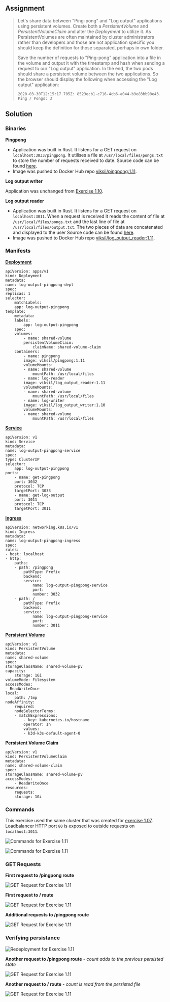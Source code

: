 ## Assignment

> 
> Let's share data between "Ping-pong" and "Log output" applications using persistent volumes. Create both a *PersistentVolume* and *PersistentVolumeClaim* and alter the *Deployment* to utilize it. As PersistentVolumes are often maintained by cluster administrators rather than developers and those are not application specific you should keep the definition for those separated, perhaps in own folder.
> 
> Save the number of requests to "Ping-pong" application into a file in the volume and output it with the timestamp and hash when sending a request to our "Log output" application. In the end, the two pods should share a persistent volume between the two applications. So the browser should display the following when accessing the "Log output" application:
> 
>     2020-03-30T12:15:17.705Z: 8523ecb1-c716-4cb6-a044-b9e83bb98e43.
>     Ping / Pongs: 3

## Solution

### Binaries

**Pingpong**

- Application was built in Rust.  It listens for a GET request on `localhost:3033/pingpong`. It utilises a file at `/usr/local/files/pongs.txt` to store the number of requests received to date. Source code can be found [here](https://github.com/VikSil/DevOps_with_Kubernetes/tree/trunk/Part1/Exercise_1.11/app/pingpong).
- Image was pushed to Docker Hub repo [viksil/pingpong:1.11](https://hub.docker.com/r/viksil/pingpong/tags?name=1.11).

**Log output writer**

Application was unchanged from [Exercise 1.10](https://github.com/VikSil/DevOps_with_Kubernetes/tree/trunk/Part1/Exercise_1.10).

**Log output reader**
- Application was built in Rust. It listens for a GET request on `localhost:3011`. When a request is received it reads the content of file at `/usr/local/files/pongs.txt` and the last line of file at `/usr/local/files/output.txt`. The two pieces of data are concatenated and displayed to the user Source code can be found [here](https://github.com/VikSil/DevOps_with_Kubernetes/tree/trunk/Part1/Exercise_1.11/app/log_output_reader).
- Image was pushed to Docker Hub repo [viksil/log_output_reader:1.11](https://hub.docker.com/r/viksil/log_output_reader/tags?name=1.11).

### Manifests

[**Deployment**](https://github.com/VikSil/DevOps_with_Kubernetes/tree/trunk/Part1/Exercise_1.11/manifests/deployment.yaml)

    apiVersion: apps/v1
    kind: Deployment
    metadata:
    name: log-output-pingpong-depl
    spec:
    replicas: 1
    selector:
        matchLabels:
        app: log-output-pingpong
    template:
        metadata:
        labels:
            app: log-output-pingpong
        spec:
        volumes:
            - name: shared-volume
            persistentVolumeClaim:
                claimName: shared-volume-claim
        containers:
            - name: pingpong
            image: viksil/pingpong:1.11
            volumeMounts:
            - name: shared-volume
                mountPath: /usr/local/files
            - name: log-reader
            image: viksil/log_output_reader:1.11
            volumeMounts:
            - name: shared-volume
                mountPath: /usr/local/files
            - name: log-writer
            image: viksil/log_output_writer:1.10
            volumeMounts:
            - name: shared-volume
                mountPath: /usr/local/files


[**Service**](https://github.com/VikSil/DevOps_with_Kubernetes/tree/trunk/Part1/Exercise_1.11/manifests/service.yaml)

    apiVersion: v1
    kind: Service
    metadata:
    name: log-output-pingpong-service
    spec:
    type: ClusterIP
    selector:
        app: log-output-pingpong
    ports:
        - name: get-pingpong
        port: 3032
        protocol: TCP
        targetPort: 3033
        - name: get-log-output
        port: 3011
        protocol: TCP
        targetPort: 3011



[**Ingress**](https://github.com/VikSil/DevOps_with_Kubernetes/tree/trunk/Part1/Exercise_1.11/manifests/Ingress.yaml)

    apiVersion: networking.k8s.io/v1
    kind: Ingress
    metadata:
    name: log-output-pingpong-ingress
    spec:
    rules:
    - host: localhost
    - http:
        paths:
        - path: /pingpong
            pathType: Prefix
            backend:
            service:
                name: log-output-pingpong-service
                port:
                number: 3032
        - path: /
            pathType: Prefix
            backend:
            service:
                name: log-output-pingpong-service
                port:
                number: 3011

[**Persistent Volume**](https://github.com/VikSil/DevOps_with_Kubernetes/tree/trunk/Part1/Exercise_1.11/volumes/persistentvolume.yaml)

    apiVersion: v1
    kind: PersistentVolume
    metadata:
    name: shared-volume
    spec:
    storageClassName: shared-volume-pv
    capacity:
        storage: 1Gi
    volumeMode: Filesystem
    accessModes:
    - ReadWriteOnce
    local:
        path: /tmp
    nodeAffinity:
        required:
        nodeSelectorTerms:
        - matchExpressions:
            - key: kubernetes.io/hostname
            operator: In
            values:
            - k3d-k3s-default-agent-0

[**Persistent Volume Claim**](https://github.com/VikSil/DevOps_with_Kubernetes/tree/trunk/Part1/Exercise_1.11/volumes/persistentvolumeclaim.yaml)

    apiVersion: v1
    kind: PersistentVolumeClaim
    metadata:
    name: shared-volume-claim
    spec:
    storageClassName: shared-volume-pv
    accessModes:
        - ReadWriteOnce
    resources:
        requests:
        storage: 1Gi

### Commands

This exercise used the same cluster that was created for [exercise 1.07](https://raw.githubusercontent.com/VikSil/DevOps_with_Kubernetes/refs/heads/trunk/Part1/Exercise_1.07/Exercise_1.07_commands.png). Loadbalancer HTTP port `80` is exposed to outside requests on `localhost:3011`.

![Commands for Exercise 1.11](https://raw.githubusercontent.com/VikSil/DevOps_with_Kubernetes/refs/heads/trunk/Part1/Exercise_1.11/Exercise_1.11_commands1.png)

![Commands for Exercise 1.11](https://raw.githubusercontent.com/VikSil/DevOps_with_Kubernetes/refs/heads/trunk/Part1/Exercise_1.11/Exercise_1.11_commands2.png)

### GET Requests

**First request to /pingpong route**

![GET Request for Exercise 1.11](https://raw.githubusercontent.com/VikSil/DevOps_with_Kubernetes/refs/heads/trunk/Part1/Exercise_1.11/Exercise_1.11_get_pingpong.png)

**First request to / route**

![GET Request for Exercise 1.11](https://raw.githubusercontent.com/VikSil/DevOps_with_Kubernetes/refs/heads/trunk/Part1/Exercise_1.11/Exercise_1.11_get_log_output.png)

**Additional requests to /pingpong route**

![GET Request for Exercise 1.11](https://raw.githubusercontent.com/VikSil/DevOps_with_Kubernetes/refs/heads/trunk/Part1/Exercise_1.11/Exercise_1.11_get_pingpong_more.png)


### Verifying persistance

![Redeployment for Exercise 1.11](https://raw.githubusercontent.com/VikSil/DevOps_with_Kubernetes/refs/heads/trunk/Part1/Exercise_1.11/Exercise_1.11_commands3.png)

**Another request to /pingpong route** - *count adds to the previous persisted state*

![GET Request for Exercise 1.11](https://raw.githubusercontent.com/VikSil/DevOps_with_Kubernetes/refs/heads/trunk/Part1/Exercise_1.11/Exercise_1.11_get_pingpong_more_more.png)


**Another request to / route** - *count is read from the persisted file*

![GET Request for Exercise 1.11](https://raw.githubusercontent.com/VikSil/DevOps_with_Kubernetes/refs/heads/trunk/Part1/Exercise_1.11/Exercise_1.11_get_log_output_later.png)